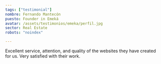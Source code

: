```yaml
---
tags: ["testimonial"]
nombre: Fernando Mantecón
puesto: Founder in Emeká
avatar: /assets/testimonios/emeka/perfil.jpg
sector: Real Estate
robots: "noindex"

---
```


Excellent service, attention, and quality of the websites they have created for us. Very satisfied with their work.